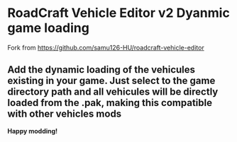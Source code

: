 ﻿# RoadCraft Vehicle Editor v2 Dyanmic game loading

Fork from https://github.com/samu126-HU/roadcraft-vehicle-editor

Add the dynamic loading of the vehicules existing in your game.
Just select to the game directory path and all vehicules will be directly loaded from the .pak, making this compatible with other vehicles mods 
---

**Happy modding!**
